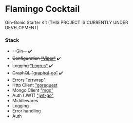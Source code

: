 # Flamingo Cocktail
Gin-Gonic Starter Kit (THIS PROJECT IS CURRENTLY UNDER DEVELOPMENT)

### Stack
 - --Gin-- :heavy_check_mark:
 - ~~Configuration ["Viper"](https://github.com/spf13/viper)~~ :heavy_check_mark:
 - ~~Logging ["Logrus"](https://github.com/Sirupsen/logrus)~~ :heavy_check_mark:
 - ~~GraphQL ["graphql-go"](https://github.com/graphql-go/graphql)~~ :heavy_check_mark:
 - Errors ["errwrap"](https://github.com/hashicorp/errwrap)
 - Http Client ["gorequest](https://github.com/parnurzeal/gorequest)
 - Mongo Client ["mgo"](https://github.com/go-mgo/mgo)
 - Auth (JWT) ["jwt-go"](https://github.com/dgrijalva/jwt-go)
 - Middlewares
  - Logging
  - Error handling 
  - Auth
 
